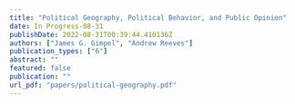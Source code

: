 ```yaml
---
title: "Political Geography, Political Behavior, and Public Opinion"
date: In Progress-08-31
publishDate: 2022-08-31T00:39:44.410136Z
authors: ["James G. Gimpel", "Andrew Reeves"]
publication_types: ["6"]
abstract: ""
featured: false
publication: ""
url_pdf: "papers/political-geography.pdf"
---
```

